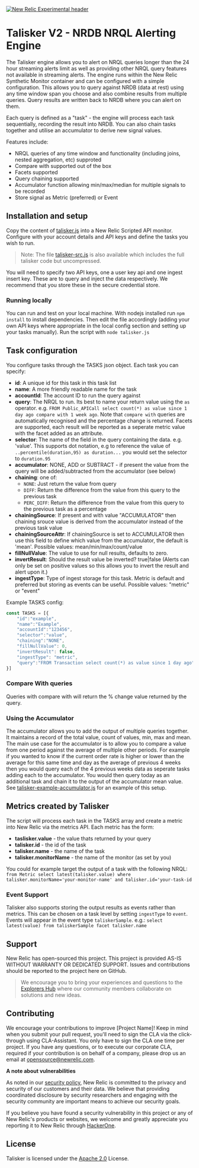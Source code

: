 [![New Relic Experimental header](https://github.com/newrelic/opensource-website/raw/main/src/images/categories/Experimental.png)](https://opensource.newrelic.com/oss-category/#new-relic-experimental)

# Talisker V2 - NRDB NRQL Alerting Engine
The Talisker engine allows you to alert on NRQL queries longer than the 24 hour streaming alerts limit as well as providing other NRQL query features not available in streaming alerts. The engine runs within the New Relic Synthetic Monitor container and can be configured with a simple configuration. This allows you to query against NRDB (data at rest) using any time window span you choose and also combine results from multiple queries. Query results are written back to NRDB where you can alert on them.

Each query is defined as a "task" - the engine will process each task sequentially, recording the result into NRDB. You can also chain tasks together and utilise an accumulator to derive new signal values.

Features include:
- NRQL queries of any time window and functionality (including joins, nested aggregation, etc) supproted
- Compare with supported out of the box
- Facets supported
- Query chaining supported
- Accumulator function allowing min/max/median for multiple signals to be recorded
- Store signal as Metric (preferred) or Event

## Installation and setup
Copy the content of [talisker.js](.talisker.js) into a New Relic Scripted API monitor. Configure with your account details and API keys and define the tasks you wish to run.

> Note: The file [talisker-src.js](talisker-src.js) is also available which includes the full talisker code but uncompressed.

You will need to specify two API keys, one a user key api and one ingest insert key. These are to query and inject the data respectively. We recommend that you store these in the secure credential store.

### Running locally
You can run and test on your local machine. With nodejs installed run `npm install` to install dependencies. Then edit the file accordingly (adding your own API keys where appropriate in the local config section and setting up your tasks manually). Run the script with `node talisker.js` 

## Task configuration
You configure tasks through the TASKS json object. Each task you can specify:

- **id**: A unique id for this task in this task list
- **name**: A more friendly readable name for the task
- **accountId**: The account ID to run the query against
- **query**: The NRQL to run. Its best to name your return value using the `as` operator. e.g. `FROM Public_APICall select count(*) as value since 1 day ago compare with 1 week ago`. Note that `compare with` queries are automatically recognised and the percentage change is returned. Facets are supported, each result will be reported as a seperate metric value with the facet added as an attribute.
- **selector**: The name of the field in the query containing the data. e.g. 'value'. This supports dot notation, e.g to reference the value of `..percentile(duration,95) as duration...` you would set the selector to  `duration.95`
- **accumulator**: NONE, ADD or SUBTRACT - if present the value from the query will be added/subtracted from the accumulator (see below)
- **chaining**: one of:
  - `NONE`: Just return the value from query
  - `DIFF`: Return the difference from the value from this query to the previous task
  - `PERC_DIFF`: Return the difference from the value from this query to the previous task as a percentage
- **chainingSource**: If present and with value "ACCUMULATOR" then chaining srouce value is derived from the accumulator instead of the previous task value
- **chainingSourceAttr**: If chainingSource is set to ACCUMULATOR then use this field to define which value from the accumulator, the default is 'mean'. Possible values: mean/min/max/count/value
- **fillNullValue**: The value to use for null results, defaults to zero.
- **invertResult**: Should the result value be inverted? true|false (Alerts can only be set on positive values so this allows you to invert the result and alert upon it.)
- **ingestType**: Type of ingest storage for this task. Metric is default and preferred but storing as events can be useful. Possible values:  "metric" or "event"


Example TASKS config:

```javascript
const TASKS = [{
    "id":"example",
    "name":"Example",
    "accountId":"123456",
    "selector":"value",
    "chaining":"NONE",
    "fillNullValue": 0,
    "invertResult": false,
    "ingestType": "metric",
    "query":"FROM Transaction select count(*) as value since 1 day ago"
}]
```

### Compare With queries
Queries with compare with will return the % change value returned by the query.

### Using the Accumulator
The accumulator allows you to add the output of multiple queries together. It maintains a record of the total value, count of values, min, max and mean. The main use case for the accumulator is to allow you to compare a value from one period against the average of multiple other periods. For example if you wanted to know if the current order rate is higher or lower than the average for this same time and day as the average of previous 4 weeks then you would query each of the 4 previous weeks data as seperate tasks adding each to the accumulator. You would then query today as an additional task and chain it to the output of the accumulator mean value. See [talisker-example-accumulator.js](./examples/talisker-example-accumulator.js) for an example of this setup.

## Metrics created by Talisker
The script will process each task in the TASKS array and create a metric into New Relic via the metrics API. Each metric has the form:

- **taslisker.value** - the value thats returned by your query
- **talisker.id** - the id of the task
- **talisker.name** - the name of the task
- **talisker.monitorName** - the name of the monitor (as set by you)

You could for example target the output of a task with the following NRQL: 
`from Metric select latest(talisker.value) where talisker.monitorName='your-monitor-name' and talisker.id='your-task-id`


### Event Support
Talisker also supports storing the output results as events rather than metrics. This can be chosen on a task level by setting `ingestType` to `event`. Events will appear in the event type `taliskerSample`. e.g.: `select latest(value) from taliskerSample facet talisker.name`

## Support

New Relic has open-sourced this project. This project is provided AS-IS WITHOUT WARRANTY OR DEDICATED SUPPORT. Issues and contributions should be reported to the project here on GitHub.

>We encourage you to bring your experiences and questions to the [Explorers Hub](https://discuss.newrelic.com) where our community members collaborate on solutions and new ideas.


## Contributing

We encourage your contributions to improve [Project Name]! Keep in mind when you submit your pull request, you'll need to sign the CLA via the click-through using CLA-Assistant. You only have to sign the CLA one time per project. If you have any questions, or to execute our corporate CLA, required if your contribution is on behalf of a company, please drop us an email at opensource@newrelic.com.

**A note about vulnerabilities**

As noted in our [security policy](../../security/policy), New Relic is committed to the privacy and security of our customers and their data. We believe that providing coordinated disclosure by security researchers and engaging with the security community are important means to achieve our security goals.

If you believe you have found a security vulnerability in this project or any of New Relic's products or websites, we welcome and greatly appreciate you reporting it to New Relic through [HackerOne](https://hackerone.com/newrelic).

## License

Talisker is licensed under the [Apache 2.0](http://apache.org/licenses/LICENSE-2.0.txt) License.

